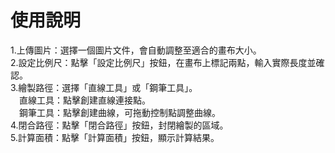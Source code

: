 # 使用說明
1.上傳圖片：選擇一個圖片文件，會自動調整至適合的畫布大小。  
2.設定比例尺：點擊「設定比例尺」按鈕，在畫布上標記兩點，輸入實際長度並確認。  
3.繪製路徑：選擇「直線工具」或「鋼筆工具」。  
　直線工具：點擊創建直線連接點。  
　鋼筆工具：點擊創建曲線，可拖動控制點調整曲線。  
4.閉合路徑：點擊「閉合路徑」按鈕，封閉繪製的區域。  
5.計算面積：點擊「計算面積」按鈕，顯示計算結果。  
